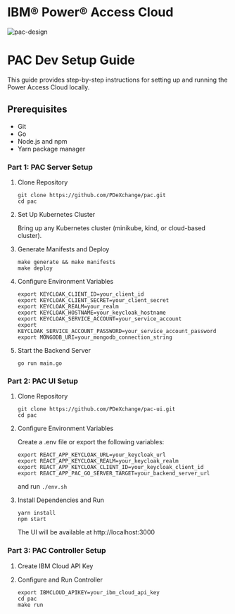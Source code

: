 # IBM&reg; Power&reg; Access Cloud

![pac-design](https://github.com/PDeXchange/pac/assets/4647967/9c2fc7a5-7006-4abe-9b3c-525439a738d7)


# PAC Dev Setup Guide
This guide provides step-by-step instructions for setting up and running the Power Access Cloud locally.

## Prerequisites

* Git
* Go
* Node.js and npm
* Yarn package manager

### Part 1: PAC Server Setup

1. Clone Repository

    ```
    git clone https://github.com/PDeXchange/pac.git
    cd pac
    ```

2. Set Up Kubernetes Cluster
    
    Bring up any Kubernetes cluster (minikube, kind, or cloud-based cluster).

3. Generate Manifests and Deploy

    ```
    make generate && make manifests
    make deploy
    ```

4. Configure Environment Variables

    ```
    export KEYCLOAK_CLIENT_ID=your_client_id
    export KEYCLOAK_CLIENT_SECRET=your_client_secret
    export KEYCLOAK_REALM=your_realm
    export KEYCLOAK_HOSTNAME=your_keycloak_hostname
    export KEYCLOAK_SERVICE_ACCOUNT=your_service_account
    export KEYCLOAK_SERVICE_ACCOUNT_PASSWORD=your_service_account_password
    export MONGODB_URI=your_mongodb_connection_string
    ```

5. Start the Backend Server
    
    ```
    go run main.go
    ```

### Part 2: PAC UI Setup

1. Clone Repository

    ```
    git clone https://github.com/PDeXchange/pac-ui.git
    cd pac
    ```

2. Configure Environment Variables

    Create a .env file or export the following variables:
    ```
    export REACT_APP_KEYCLOAK_URL=your_keycloak_url
    export REACT_APP_KEYCLOAK_REALM=your_keycloak_realm
    export REACT_APP_KEYCLOAK_CLIENT_ID=your_keycloak_client_id
    export REACT_APP_PAC_GO_SERVER_TARGET=your_backend_server_url
    ```

    and run `./env.sh`

3. Install Dependencies and Run

    ```
    yarn install
    npm start
    ```

    The UI will be available at http://localhost:3000

### Part 3: PAC Controller Setup
1. Create IBM Cloud API Key
2. Configure and Run Controller

    ```
    export IBMCLOUD_APIKEY=your_ibm_cloud_api_key
    cd pac
    make run
    ```